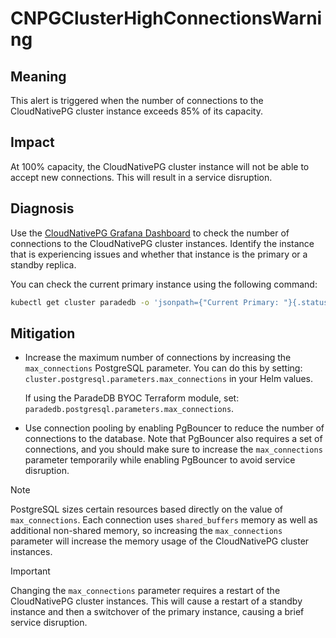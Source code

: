 CNPGClusterHighConnectionsWarning
=================================

Meaning
-------

This alert is triggered when the number of connections to the CloudNativePG cluster instance exceeds 85% of its capacity.

Impact
------

At 100% capacity, the CloudNativePG cluster instance will not be able to accept new connections. This will result in a service
disruption.

Diagnosis
---------

Use the [CloudNativePG Grafana Dashboard](https://grafana.com/grafana/dashboards/20417-cloudnativepg/) to check the
number of connections to the CloudNativePG cluster instances. Identify the instance that is experiencing issues and
whether that instance is the primary or a standby replica.

You can check the current primary instance using the following command:

```bash
kubectl get cluster paradedb -o 'jsonpath={"Current Primary: "}{.status.currentPrimary}{"; Target Primary: "}{.status.targetPrimary}{"\n"}' --namespace NAMESPACE
```

Mitigation
----------

* Increase the maximum number of connections by increasing the `max_connections` PostgreSQL parameter. You can do this
  by setting: `cluster.postgresql.parameters.max_connections` in your Helm values.

  If using the ParadeDB BYOC Terraform module, set: `paradedb.postgresql.parameters.max_connections`.
* Use connection pooling by enabling PgBouncer to reduce the number of connections to the database. Note that PgBouncer
  also requires a set of connections, and you should make sure to increase the `max_connections` parameter temporarily
  while enabling PgBouncer to avoid service disruption.

> [!NOTE]
> PostgreSQL sizes certain resources based directly on the value of `max_connections`. Each connection uses
> `shared_buffers` memory as well as additional non-shared memory, so increasing the `max_connections` parameter will
> increase the memory usage of the CloudNativePG cluster instances.

> [!IMPORTANT]
> Changing the `max_connections` parameter requires a restart of the CloudNativePG cluster instances. This will cause a
> restart of a standby instance and then a switchover of the primary instance, causing a brief service disruption.

